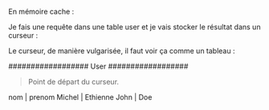 
En mémoire cache :

Je fais une requête dans une table user et je vais stocker le résultat dans un curseur :

Le curseur, de manière vulgarisée, il faut voir ça comme un tableau :


################## User ################## 

> Point de départ du curseur.

nom     |    prenom
Michel  |    Ethienne
John    |    Doe
> 
